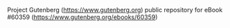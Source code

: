 Project Gutenberg (https://www.gutenberg.org) public repository for
eBook #60359 (https://www.gutenberg.org/ebooks/60359)
